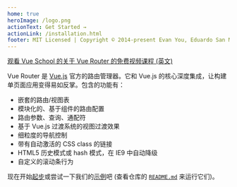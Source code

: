 ```yaml
---
home: true
heroImage: /logo.png
actionText: Get Started →
actionLink: /installation.html
footer: MIT Licensed | Copyright © 2014-present Evan You, Eduardo San Martin Morote
---
```


<div class="vueschool"><a href="https://vueschool.io/courses/vue-router-for-everyone?friend=vuejs" target="_blank" rel="sponsored noopener" title="Learn how to build powerful Single Page Applications with the Vue Router on Vue School">观看 Vue School 的关于 Vue Router 的免费视频课程 (英文)</a></div>

Vue Router 是 [Vue.js](http://cn.vuejs.org) 官方的路由管理器。它和 Vue.js 的核心深度集成，让构建单页面应用变得易如反掌。包含的功能有：

- 嵌套的路由/视图表
- 模块化的、基于组件的路由配置
- 路由参数、查询、通配符
- 基于 Vue.js 过渡系统的视图过渡效果
- 细粒度的导航控制
- 带有自动激活的 CSS class 的链接
- HTML5 历史模式或 hash 模式，在 IE9 中自动降级
- 自定义的滚动条行为

现在开始[起步](./guide/)或尝试一下我们的[示例](https://github.com/vuejs/vue-router/tree/dev/examples)吧 (查看仓库的 [`README.md`](https://github.com/vuejs/vue-router/) 来运行它们)。

<HomeSponsors />

